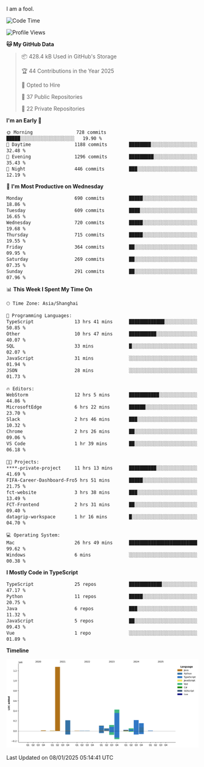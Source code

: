 I am a fool.

<!--START_SECTION:waka-->
![Code Time](http://img.shields.io/badge/Code%20Time-2%2C394%20hrs%2025%20mins-blue)

![Profile Views](http://img.shields.io/badge/Profile%20Views-0-blue)

**🐱 My GitHub Data** 

> 📦 428.4 kB Used in GitHub's Storage 
 > 
> 🏆 44 Contributions in the Year 2025
 > 
> 💼 Opted to Hire
 > 
> 📜 37 Public Repositories 
 > 
> 🔑 22 Private Repositories 
 > 
**I'm an Early 🐤** 

```text
🌞 Morning                728 commits         █████░░░░░░░░░░░░░░░░░░░░   19.90 % 
🌆 Daytime                1188 commits        ████████░░░░░░░░░░░░░░░░░   32.48 % 
🌃 Evening                1296 commits        █████████░░░░░░░░░░░░░░░░   35.43 % 
🌙 Night                  446 commits         ███░░░░░░░░░░░░░░░░░░░░░░   12.19 % 
```
📅 **I'm Most Productive on Wednesday** 

```text
Monday                   690 commits         █████░░░░░░░░░░░░░░░░░░░░   18.86 % 
Tuesday                  609 commits         ████░░░░░░░░░░░░░░░░░░░░░   16.65 % 
Wednesday                720 commits         █████░░░░░░░░░░░░░░░░░░░░   19.68 % 
Thursday                 715 commits         █████░░░░░░░░░░░░░░░░░░░░   19.55 % 
Friday                   364 commits         ██░░░░░░░░░░░░░░░░░░░░░░░   09.95 % 
Saturday                 269 commits         ██░░░░░░░░░░░░░░░░░░░░░░░   07.35 % 
Sunday                   291 commits         ██░░░░░░░░░░░░░░░░░░░░░░░   07.96 % 
```


📊 **This Week I Spent My Time On** 

```text
🕑︎ Time Zone: Asia/Shanghai

💬 Programming Languages: 
TypeScript               13 hrs 41 mins      █████████████░░░░░░░░░░░░   50.85 % 
Other                    10 hrs 47 mins      ██████████░░░░░░░░░░░░░░░   40.07 % 
SQL                      33 mins             █░░░░░░░░░░░░░░░░░░░░░░░░   02.07 % 
JavaScript               31 mins             ░░░░░░░░░░░░░░░░░░░░░░░░░   01.94 % 
JSON                     28 mins             ░░░░░░░░░░░░░░░░░░░░░░░░░   01.73 % 

🔥 Editors: 
WebStorm                 12 hrs 5 mins       ███████████░░░░░░░░░░░░░░   44.86 % 
MicrosoftEdge            6 hrs 22 mins       ██████░░░░░░░░░░░░░░░░░░░   23.70 % 
Slack                    2 hrs 46 mins       ███░░░░░░░░░░░░░░░░░░░░░░   10.32 % 
Chrome                   2 hrs 26 mins       ██░░░░░░░░░░░░░░░░░░░░░░░   09.06 % 
VS Code                  1 hr 39 mins        ██░░░░░░░░░░░░░░░░░░░░░░░   06.18 % 

🐱‍💻 Projects: 
****-private-project     11 hrs 13 mins      ██████████░░░░░░░░░░░░░░░   41.69 % 
FIFA-Career-Dashboard-Fro5 hrs 51 mins       █████░░░░░░░░░░░░░░░░░░░░   21.75 % 
fct-website              3 hrs 38 mins       ███░░░░░░░░░░░░░░░░░░░░░░   13.49 % 
FCT-Frontend             2 hrs 31 mins       ██░░░░░░░░░░░░░░░░░░░░░░░   09.40 % 
datagrip-workspace       1 hr 16 mins        █░░░░░░░░░░░░░░░░░░░░░░░░   04.70 % 

💻 Operating System: 
Mac                      26 hrs 49 mins      █████████████████████████   99.62 % 
Windows                  6 mins              ░░░░░░░░░░░░░░░░░░░░░░░░░   00.38 % 
```

**I Mostly Code in TypeScript** 

```text
TypeScript               25 repos            ████████████░░░░░░░░░░░░░   47.17 % 
Python                   11 repos            █████░░░░░░░░░░░░░░░░░░░░   20.75 % 
Java                     6 repos             ███░░░░░░░░░░░░░░░░░░░░░░   11.32 % 
JavaScript               5 repos             ██░░░░░░░░░░░░░░░░░░░░░░░   09.43 % 
Vue                      1 repo              ░░░░░░░░░░░░░░░░░░░░░░░░░   01.89 % 
```



**Timeline**

![Lines of Code chart](https://raw.githubusercontent.com/VeejaLiu/VeejaLiu/master/assets/bar_graph.png)


 Last Updated on 08/01/2025 05:14:41 UTC
<!--END_SECTION:waka-->
